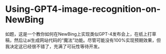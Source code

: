 # Using-GPT4-image-recognition-on-NewBing
如题，这是一个教你如何在NewBing上实现类似GPT-4发布会上，在纸上打草稿，然后让ai生成网站代码的“魔法”功能。尽管可能没有100%实现预期效果，但我决定这已经很不错了，充满了可玩性等待开发。
